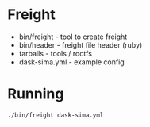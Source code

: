 # Freight

- bin/freight - tool to create freight
- bin/header - freight file header (ruby)
- tarballs - tools / rootfs
- dask-sima.yml - example config


# Running

```sh
./bin/freight dask-sima.yml
```
